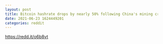 ```yaml
--- 
layout: post 
title: Bitcoin hashrate drops by nearly 50% following China's mining crackdown 
date: 2021-06-23 1624449201 
categories: reddit 
--- 
```

https://redd.it/o6b8vt